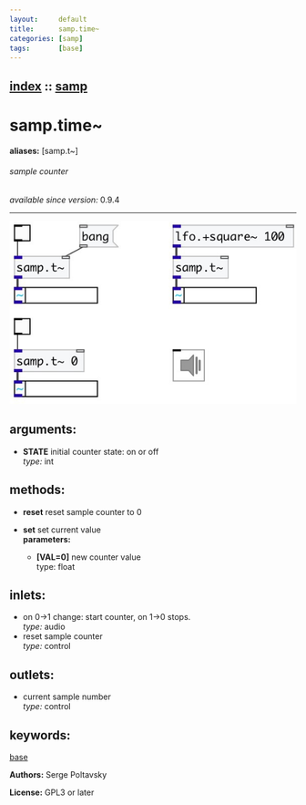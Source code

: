 ```yaml
---
layout:     default
title:      samp.time~
categories: [samp]
tags:       [base]
---
```

[index](index.html) :: [samp](category_samp.html)
---

# samp.time~
**aliases:** [samp.t\~]


###### sample counter

*available since version:* 0.9.4

---




[![example](../examples/img/samp.time~.jpg)](../examples/pd/samp.time~.pd)



## arguments:

* **STATE**
initial counter state: on or off<br>
_type:_ int<br>



## methods:

* **reset**
reset sample counter to 0<br>

* **set**
set current value<br>
  __parameters:__
  - **[VAL=0]** new counter value<br>
    type: float <br>






## inlets:

* on 0-&gt;1 change: start counter, on 1-&gt;0 stops.<br>
_type:_ audio
* reset sample counter<br>
_type:_ control



## outlets:

* current sample number<br>
_type:_ control



## keywords:

[base](keywords/base.html)






**Authors:** Serge Poltavsky




**License:** GPL3 or later





